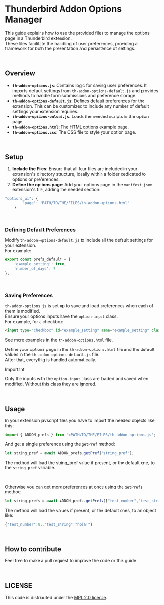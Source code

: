 # Thunderbird Addon Options Manager

This guide explains how to use the provided files to manage the options page in a Thunderbird extension.
<br>These files facilitate the handling of user preferences, providing a framework for both the presentation and persistence of settings.



<br>




## Overview

- **`th-addon-options.js`**: Contains logic for saving user preferences. It imports default settings from `th-addon-options-default.js` and provides methods to handle form submissions and preference storage.
- **`th-addon-options-default.js`**: Defines default preferences for the extension. This can be customized to include any number of default settings your extension requires.
- **`th-addon-options-onload.js`**: Loads the needed scripts in the option page.
- **`th-addon-options.html`**: The HTML options example page.
- **`th-addon-options.css`**: The CSS file to style your option page.



<br>




## Setup

1. **Include the Files**: Ensure that all four files are included in your extension's directory structure, ideally within a folder dedicated to options or preferences.
2. **Define the options page**: Add your options page in the `manifest.json` extension's file, adding the needed section:
```javascript
"options_ui": {
		"page": "PATH/TO/THE/FILES/th-addon-options.html"
	}
```

<br>




### Defining Default Preferences

Modify `th-addon-options-default.js` to include all the default settings for your extension.
<br>For example:

```javascript
export const prefs_default = {
    'example_setting': true,
    'number_of_days': 7
};
```


<br>




### Saving Preferences

`th-addon-options.js` is set up to save and load preferences when each of them is modified.
<br>Ensure your options inputs have the `option-input` class.
<br>For example, for a checkbox:

```html
<input type="checkbox" id="example_setting" name="example_setting" class="option-input" />
```

See more examples in the `th-addon-options.html` file.

Define your options page in the `th-addon-options.html` file and the default values in the `th-addon-options-default.js` file.
<br>After that, everythig is handled automatically.

> [!IMPORTANT]
> Only the inputs with the `option-input` class are loaded and saved when modified. Without this class they are ignored.



<br>




## Usage

In your extension javscript files you have to import the needed objects like this:

```javascript
import { ADDON_prefs } from '<PATH/TO/THE/FILES/th-addon-options.js';
```

And get a single preference using the `getPref` method:

```javascript
let string_pref = await ADDON_prefs.getPref("string_pref");
```
The method will load the string_pref value if present, or the default one, to the `string_pref` variable.

<br>

Otherwise you can get more preferences at once using the `getPrefs` method:

```javascript
let string_prefs = await ADDON_prefs.getPrefs(["test_number","test_string"]);
```
The method will load the values if present, or the default ones, to an object like:

```javascript
{"test_number":81,"test_string":"hola!"}
```


<br>




## How to contribute

Feel free to make a pull request to improve the code or this guide.




<br>




## LICENSE

This code is distributed under the [MPL 2.0 license](LICENSE).
